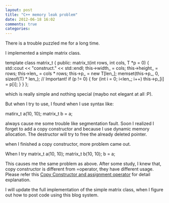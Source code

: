 ```yaml
---
layout: post
title: "C++ memory leak problem"
date: 2012-06-18 16:02
comments: true
categories: 
---
```

There is a trouble puzzled me for a long time.

I implemented a simple matrix class.

template<class T>
class matrix_t
{
public:
	matrix_t(int rows, int cols, T *p = 0)
	{
		std::cout << "construct." << std::endl;
		this->width_ = cols;
		this->height_ = rows;
		this->len_ = cols * rows;
		this->p_ = new T[len_];
		memset(this->p_, 0, sizeof(T) * len_); // Important!
		if (p != 0)
		{
			for (int i = 0; i<len_; i++) this->p_[i] = p[i];
		}
	}
};

which is really simple and nothing special (maybo not elegant at all :P). 

But when I try to use, I found when I use syntax like:

matirx_t a(10, 10);
matrix_t b = a;

always cause me some trouble like segmentation fault. Soon I realized I forget to add a copy constructor and because I use dynamic memory allocation. The destructor will try to free the already deleted pointer.

when I finished a copy constructor, more problem came out.

When I try
matrix_t a(10, 10);
matrix_t b(10, 10);
b = a;

This causes me the same problem as above. After some study, I knew that, copy constructor is different from =operator, they have different usage. Please refer this [Copy Constructor and assignment operator](http://www.learncpp.com/cpp-tutorial/911-the-copy-constructor-and-overloading-the-assignment-operator/)
for detail explanation.

I will update the full implementation of the simple matrix class, when I figure out how to post code using this blog system.
							
